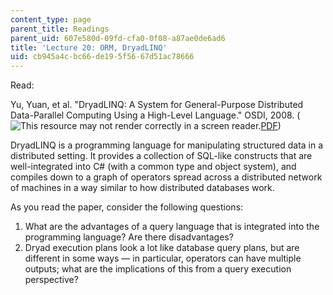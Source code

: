 ```yaml
---
content_type: page
parent_title: Readings
parent_uid: 607e580d-09fd-cfa0-0f08-a87ae0de6ad6
title: 'Lecture 20: ORM, DryadLINQ'
uid: cb945a4c-bc66-de19-5f56-67d51ac78666
---
```


Read:

Yu, Yuan, et al. "DryadLINQ: A System for General-Purpose Distributed Data-Parallel Computing Using a High-Level Language." OSDI, 2008. (![This resource may not render correctly in a screen reader.](/images/inacessible.gif)[PDF](http://research.microsoft.com/en-us/projects/dryadlinq/dryadlinq.pdf))

DryadLINQ is a programming language for manipulating structured data in a distributed setting. It provides a collection of SQL-like constructs that are well-integrated into C# (with a common type and object system), and compiles down to a graph of operators spread across a distributed network of machines in a way similar to how distributed databases work.

As you read the paper, consider the following questions:

1.  What are the advantages of a query language that is integrated into the programming language? Are there disadvantages?
2.  Dryad execution plans look a lot like database query plans, but are different in some ways — in particular, operators can have multiple outputs; what are the implications of this from a query execution perspective?